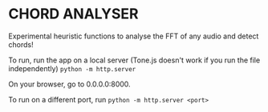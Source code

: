 # CHORD ANALYSER

Experimental heuristic functions to analyse the FFT of any audio and detect chords!

To run, run the app on a local server (Tone.js doesn't work if you run the file independently)
```python -m http.server```

On your browser, go to 0.0.0.0:8000.

To run on a different port, run
```python -m http.server <port>```
